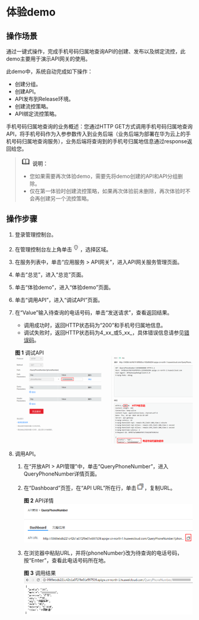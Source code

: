 # 体验demo<a name="apig-zh-ug-180712095"></a>

## 操作场景<a name="section2856020427"></a>

通过一键式操作，完成手机号码归属地查询API的创建、发布以及绑定流控，此demo主要用于演示API网关的使用。

此demo中，系统自动完成如下操作：

-   创建分组。
-   创建API。
-   API发布到Release环境。
-   创建流控策略。
-   API绑定流控策略。

手机号码归属地查询的业务概述：您通过HTTP GET方式调用手机号码归属地查询API，将手机号码作为入参参数传入到业务后端（业务后端为部署在华为云上的手机号码归属地查询服务），业务后端将查询到的手机号归属地信息通过response返回给您。

>![](public_sys-resources/icon-note.gif) **说明：**   
>-   您如果需要再次体验demo，需要先将demo创建的API和API分组删除。  
>-   仅在第一体验时创建流控策略，如果再次体验前未删除，再次体验时不会再创建另一个流控策略。  

## 操作步骤<a name="section2076017329213"></a>

1.  登录管理控制台。
2.  在管理控制台左上角单击![](figures/icon-region.png)，选择区域。
3.  在服务列表中，单击“应用服务 \> API网关”，进入API网关服务管理页面。
4.  单击“总览”，进入“总览”页面。
5.  单击“体验demo”，进入“体验demo”页面。
6.  单击“调用API”，进入“调试API”页面。
7.  在“Value”输入待查询的电话号码，单击“发送请求”，查看返回结果。

    -   调用成功时，返回HTTP状态码为“200”和手机号归属地信息。
    -   调试失败时，返回HTTP状态码为4_xx_或5_xx_，具体错误信息请参见[错误码](https://support.huaweicloud.com/ugcall-apig/apig-zh-ug-180530090.html)。

    **图 1**  调试API<a name="fig34366933812"></a>  
    ![](figures/调试API.png "调试API")

8.  调用API。
    1.  在“开放API \> API管理”中，单击“QueryPhoneNumber”，进入QueryPhoneNumber详情页面。
    2.  在“Dashboard”页签，在“API URL”所在行，单击![](figures/icon-copy.png)，复制URL。

        **图 2**  API详情<a name="fig185171534173819"></a>  
        ![](figures/API详情.png "API详情")

    3.  在浏览器中粘贴URL，并将\{phoneNumber\}改为待查询的电话号码，按“Enter”，查看此电话号码所在地。

        **图 3**  调用结果<a name="fig104292210399"></a>  
        ![](figures/调用结果.png "调用结果")



